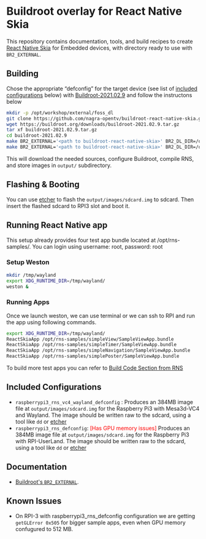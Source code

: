 Buildroot overlay for React Native Skia
======================================================

This repository contains documentation, tools, and build recipes to create
[React Native Skia](https://github.com/nagra-opentv/react-native-skia) for Embedded devices, with directory ready to use with
`BR2_EXTERNAL`.

## Building

Chose the appropriate “defconfig” for the target device (see list of [included
configurations](#included-configurations) below) with [Buildroot-2021.02.9](https://buildroot.org/downloads/buildroot-2021.02.9.tar.gz) and follow the instructons below

```sh
mkdir -p /opt/workshop/external/foss_dl
git clone https://github.com/nagra-opentv/buildroot-react-native-skia.git
wget https://buildroot.org/downloads/buildroot-2021.02.9.tar.gz
tar xf buildroot-2021.02.9.tar.gz
cd buildroot-2021.02.9
make BR2_EXTERNAL='<path to buildroot-react-native-skia>' BR2_DL_DIR=/opt/workshop/external/foss_dl raspberrypi3_rns_vc4_wayland_defconfig
make BR2_EXTERNAL='<path to buildroot-react-native-skia>' BR2_DL_DIR=/opt/workshop/external/foss_dl
```

This will download the needed sources, configure Buildroot, compile RNS, and
store images in `output/` subdirectory.


## Flashing & Booting

You can use [etcher](https://etcher.io) to flash the `output/images/sdcard.img` to sdcard.
Then insert the flashed sdcard to RPI3 slot and boot it.

## Running React Native app

This setup already provides four test app bundle located at /opt/rns-samples/.
You can login using username: root, password: root

### Setup Weston

```sh
mkdir /tmp/wayland
export XDG_RUNTIME_DIR=/tmp/wayland/
weston &
```
### Running Apps

Once we launch weston, we can use terminal or we can ssh to RPI and run the app using following commands.

```sh
export XDG_RUNTIME_DIR=/tmp/wayland/
ReactSkiaApp /opt/rns-samples/simpleView/SampleViewApp.bundle
ReactSkiaApp /opt/rns-samples/simpleTimer/SampleViewApp.bundle
ReactSkiaApp /opt/rns-samples/simpleNavigation/SampleViewApp.bundle
ReactSkiaApp /opt/rns-samples/simplePoster/SampleViewApp.bundle
```
To build more test apps you can refer to [Build Code Section from RNS](https://github.com/react-native-skia/react-native-skia#build-instructions)


Included Configurations
-----------------------
- `raspberrypi3_rns_vc4_wayland_defconfig` : Produces an 384MB image file at
  `output/images/sdcard.img` for the Raspberry Pi3 with Mesa3d-VC4 and Wayland. The image
  should be written raw to the sdcard, using a tool like `dd` or
  [etcher](https://etcher.io)
- `raspberrypi3_rns_defconfig`: <font color="red">[Has GPU memory issues] </font> Produces an 384MB image file at
  `output/images/sdcard.img` for the Raspberry Pi3 with RPI-UserLand. The image
  should be written raw to the sdcard, using a tool like `dd` or
  [etcher](https://etcher.io)

Documentation
-------------

- [Buildroot's `BR2_EXTERNAL`](https://buildroot.org/downloads/manual/manual.html#outside-br-custom).

Known Issues
------------
- On RPI-3 with raspberrypi3_rns_defconfig configuration we are getting `getGLError 0x505` for bigger sample apps, even when GPU memory confugured to 512 MB.
